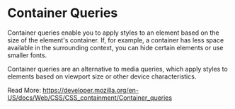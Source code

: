 # Container Queries

Container queries enable you to apply styles to an element based on the size of the element's container. If, for example, a container has less space available in the surrounding context, you can hide certain elements or use smaller fonts.

Container queries are an alternative to media queries, which apply styles to elements based on viewport size or other device characteristics.

Read More: https://developer.mozilla.org/en-US/docs/Web/CSS/CSS_containment/Container_queries
